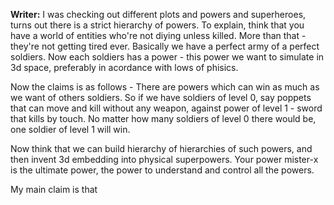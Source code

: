 __Writer:__ I was checking out different plots and powers and superheroes, turns out there is a strict hierarchy of powers. To explain, think that you have a world of entities who're not diying unless killed. More than that - they're not getting tired ever. Basically we have a perfect army of a perfect soldiers. Now each soldiers has a power - this power we want to simulate in 3d space, preferably in acordance with lows of phisics. 

Now the claims is as follows - There are powers which can win as much as we want of others soldiers. So if we have soldiers of level 0, say poppets that can move and kill without any weapon, against power of level 1 - sword that kills by touch. No matter how many soldiers of level 0 there would be, one soldier of level 1 will win. 

Now think that we can build hierarchy of hierarchies of such powers, and then invent 3d embedding into physical superpowers. Your power mister-x is the ultimate power, the power to understand and control all the powers. 

My main claim is that 
